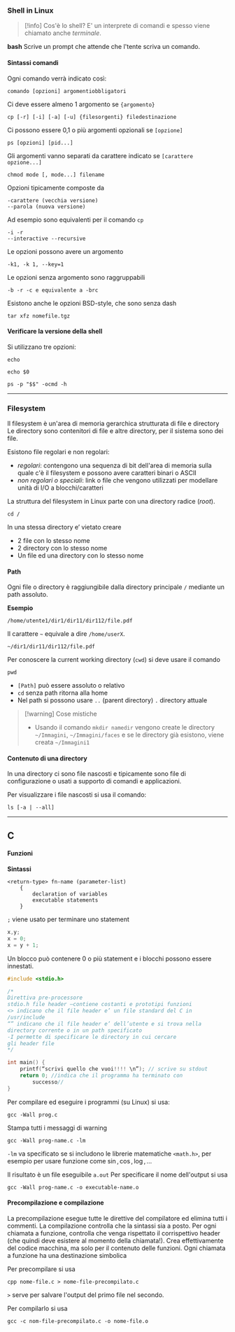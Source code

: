 
### Shell in Linux

>[!info] Cos'è lo shell?
>E' un interprete di comandi e spesso viene chiamato anche *terminale*.

**bash**
Scrive un prompt che attende che l'tente scriva un comando.

#### Sintassi comandi

Ogni comando verrà indicato così:

```
comando [opzioni] argomentiobbligatori
```

Ci deve essere almeno 1 argomento se `{argomento}`

```
cp [-r] [-i] [-a] [-u] {filesorgenti} filedestinazione
```

Ci possono essere 0,1 o più argomenti opzionali se `[opzione]`

```
ps [opzioni] [pid...]
```

Gli argomenti vanno separati da carattere indicato se `[carattere opzione...]`

```
chmod mode [, mode...] filename
```

Opzioni tipicamente composte da

```
-carattere (vecchia versione)
--parola (nuova versione)
```

Ad esempio sono equivalenti per il comando `cp`

```
-i -r
--interactive --recursive
```

Le opzioni possono avere un argomento

```
-k1, -k 1, --key=1
```

Le opzioni senza argomento sono raggruppabili

```
-b -r -c e equivalente a -brc
```

Esistono anche le opzioni BSD-style, che sono senza dash

```
tar xfz nomefile.tgz
```


#### Verificare la versione della shell

Si utilizzano tre opzioni:

```
echo
```

```
echo $0
```

```
ps -p "$$" -ocmd -h
```

---

### Filesystem

Il filesystem è un'area di memoria gerarchica strutturata di file e directory
Le directory sono contenitori di file e altre directory, per il sistema sono dei file.

Esistono file regolari e non regolari:
- *regolari*: contengono una sequenza di bit dell'area di memoria sulla quale c'è il filesystem e possono avere caratteri binari o ASCII
- *non regolari o speciali*: link o file che vengono utilizzati per modellare unità di I/O a blocchi/caratteri

La struttura del filesystem in Linux parte con una directory radice (*root*).

```
cd / 
```

In una stessa directory e’ vietato creare
- 2 file con lo stesso nome
- 2 directory con lo stesso nome
- Un file ed una directory con lo stesso nome

#### Path

Ogni file o directory è raggiungibile dalla directory principale `/` mediante un path assoluto.

**Esempio**

```
/home/utente1/dir1/dir11/dir112/file.pdf
```

Il carattere `~` equivale a dire `/home/userX`.

```
~/dir1/dir11/dir112/file.pdf
```

Per conoscere la current working directory (`cwd`) si deve usare il comando

```
pwd
```

- `[Path]` può essere assoluto o relativo
- `cd` senza path ritorna alla home
- Nel path si possono usare `..` (parent directory) `.` directory attuale

>[!warning] Cose mistiche
>- Usando il comando `mkdir namedir` vengono create le directory `~/Immagini`, `~/Immagini/faces` e se le directory già esistono, viene creata `~/Immagini1`

#### Contenuto di una directory

In una directory ci sono file nascosti e tipicamente sono file di configurazione o usati a supporto di comandi e applicazioni.

Per visualizzare i file nascosti si usa il comando:

```
ls [-a | --all]
```

---
## C

#### Funzioni

**Sintassi**
```
<return-type> fn-name (parameter-list)
	{
		declaration of variables
		executable statements
	}
```

`;` viene usato per terminare uno statement

```C
x,y;
x = 0;
x = y + 1;
```

Un blocco può contenere 0 o più statement e i blocchi possono essere innestati.

```C
#include <stdio.h>

/*
Direttiva pre-processore
stdio.h file header –contiene costanti e prototipi funzioni
<> indicano che il file header e’ un file standard del C in
/usr/include
“” indicano che il file header e’ dell’utente e si trova nella
directory corrente o in un path specificato
-I permette di specificare le directory in cui cercare
gli header file
*/

int main() {
	printf(“scrivi quello che vuoi!!!! \n”); // scrive su stdout
	return 0; //indica che il programma ha terminato con
		successo//
}
```

Per compilare ed eseguire i programmi (su Linux) si usa:

```
gcc -Wall prog.c
```
Stampa tutti i messaggi di warning

```
gcc -Wall prog-name.c -lm
```

`-lm` va specificato se si includono le librerie matematiche `<math.h>`, per esempio per usare funzione come $\sin, \cos, \log,\dots$

Il risultato è un file eseguibile `a.out`
Per specificare il nome dell'output si usa
```
gcc -Wall prog-name.c -o executable-name.o
```

#### Precompilazione e compilazione

La precompilazione esegue tutte le direttive del compilatore ed elimina tutti i commenti.
La compilazione controlla che la sintassi sia a posto. Per ogni chiamata a funzione, controlla che venga rispettato il corrispettivo header (che quindi deve esistere al momento della chiamata!). 
Crea effettivamente del codice macchina, ma solo per il contenuto delle funzioni.
Ogni chiamata a funzione ha una destinazione simbolica

Per precompilare si usa
```
cpp nome-file.c > nome-file-precompilato.c
```

`>` serve per salvare l'output del primo file nel secondo.

Per compilarlo si usa
```
gcc -c nom-file-precompilato.c -o nome-file.o
```

